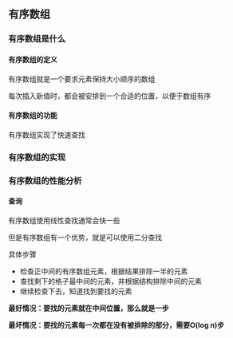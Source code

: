 ## 有序数组

### 有序数组是什么

#### 有序数组的定义

有序数组就是一个要求元素保持大小顺序的数组

每次插入新值时，都会被安排到一个合适的位置，以便于数组有序

#### 有序数组的功能

有序数组实现了快速查找

### 有序数组的实现



### 有序数组的性能分析

#### 查询

有序数组使用线性查找通常会快一些

但是有序数组有一个优势，就是可以使用二分查找

具体步骤

- 检查正中间的有序数组元素，根据结果排除一半的元素
- 查找剩下的格子最中间的元素，并根据结构排除中间的元素
- 继续检查下去，知道找到要找的元素

**最好情况：要找的元素就在中间位置，那么就是一步**

**最坏情况：要找的元素每一次都在没有被排除的部分，需要O(log n)步**